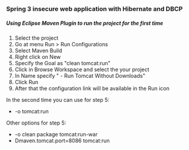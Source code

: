 ### Spring 3 insecure web application with Hibernate and DBCP

##### Using Eclipse Maven Plugin to run the project for the first time

1. Select the project
2. Go at menu Run > Run Configurations
3. Select Maven Build 
4. Right click on New 
5. Specify the Goal as "clean tomcat:run" 
6. Click in Browse Workspace and select the your project
7. In Name specify "<Project-Name> - Run Tomcat Without Downloads" 
7. Click Run
8. After that the configuration link will be available in the Run icon


In the second time you can use for step 5: 
* -o tomcat:run


Other options for step 5:
* -o clean package tomcat:run-war
* Dmaven.tomcat.port=8086 tomcat:run